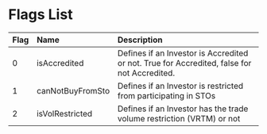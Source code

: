 # Flags List

|  Flag |  Name |  Description |
| :--- | :--- | :--- |
|  0 |  isAccredited |  Defines if an Investor is Accredited or not. True for Accredited, false for not Accredited. |
|  1 |  canNotBuyFromSto |  Defines if an Investor is restricted from participating in STOs |
|  2 |  isVolRestricted |  Defines if an Investor has the trade volume restriction \(VRTM\) or not |


